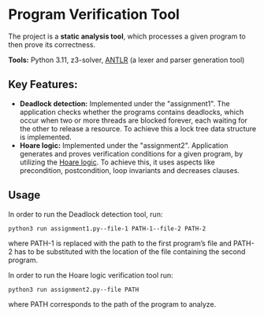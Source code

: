 # Program Verification Tool

<p>The project is a <strong>static analysis tool</strong>, which processes a given program to then prove its correctness.</p>
<p><strong>Tools:</strong> Python 3.11, z3-solver, <a href="https://www.antlr.org/" target="_blank">ANTLR</a> (a lexer and parser generation tool) </p>

<h2>Key Features:</h2>
  <ul>
    <li><strong>Deadlock detection:</strong> Implemented under the "assignment1". The application checks whether the programs contains deadlocks, which occur when two or more threads are blocked forever, each waiting for the other to release a resource. To achieve this a lock tree data structure is implemented.</li>
    <li><strong>Hoare logic:</strong> Implemented under the "assignment2". Application generates and proves verification conditions for a given program, by utilizing the 
<a href="https://en.wikipedia.org/wiki/Hoare_logic" target="_blank">Hoare logic</a>. To achieve this, it uses aspects like precondition, postcondition, loop invariants and decreases clauses. </li>
  </ul>

<h2>Usage</h2>

<p>In order to run the Deadlock detection tool, run:</p>

```
python3 run assignment1.py--file-1 PATH-1--file-2 PATH-2
```

<p>where PATH-1 is replaced with the path to the first program’s file and PATH-2 has to be substituted with the location of the file containing the second program.</p>

<p>In order to run the Hoare logic verification tool run:</p>

```
python3 run assignment2.py--file PATH
```

<p>where PATH corresponds to the path of the program to analyze.</p>
